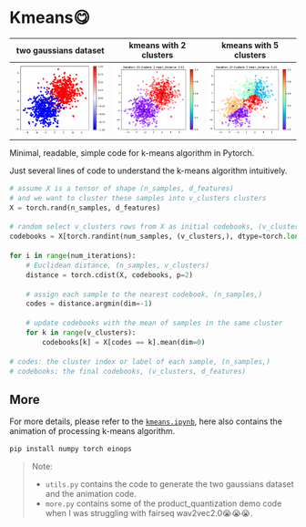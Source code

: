 # Kmeans😋

| two gaussians dataset| kmeans with 2 clusters | kmeans with 5 clusters |
|:-----------------------:|:----------------------:|:----------------------:|
| ![classify two gaussians](./images/dataset.png) | ![kmeans with 2 clusters](./images/kmeans_2.png) | ![kmeans with 5 clusters](./images/kmeans_5.png) |

Minimal, readable, simple code for k-means algorithm in Pytorch.

Just several lines of code to understand the k-means algorithm intuitively.

```python
# assume X is a tensor of shape (n_samples, d_features)
# and we want to cluster these samples into v_clusters clusters
X = torch.rand(n_samples, d_features)

# random select v_clusters rows from X as initial codebooks, (v_clusters, d_features)
codebooks = X[torch.randint(num_samples, (v_clusters,), dtype=torch.long)] 

for i in range(num_iterations):
    # Euclidean distance, (n_samples, v_clusters)
    distance = torch.cdist(X, codebooks, p=2) 

    # assign each sample to the nearest codebook, (n_samples,)
    codes = distance.argmin(dim=-1) 

    # update codebooks with the mean of samples in the same cluster
    for k in range(v_clusters):
        codebooks[k] = X[codes == k].mean(dim=0)

# codes: the cluster index or label of each sample, (n_samples,)
# codebooks: the final codebooks, (v_clusters, d_features)
```

## More

For more details, please refer to the [`kmeans.ipynb`](./kmeans.ipynb), here also contains the animation of processing k-means algorithm.

```bash
pip install numpy torch einops
```

> Note: 
> - `utils.py` contains the code to generate the two gaussians dataset and the animation code.
> - `more.py`  contains some of the product_quantization demo code when I was struggling with fairseq wav2vec2.0😭😭😭.
